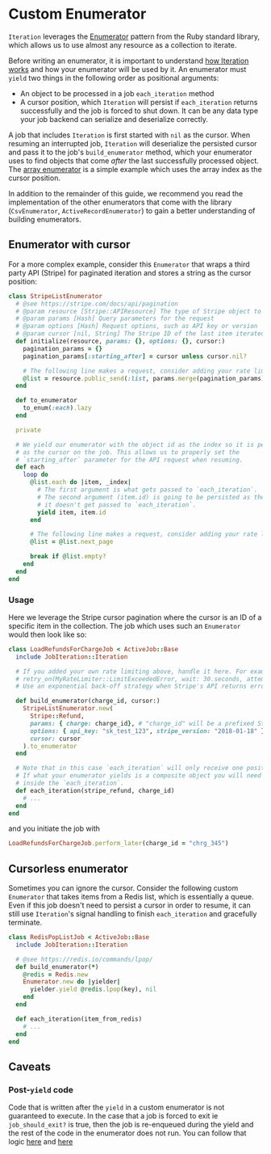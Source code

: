 # Custom Enumerator

`Iteration` leverages the [Enumerator](https://ruby-doc.org/3.2.1/Enumerator.html) pattern from the Ruby standard library,
which allows us to use almost any resource as a collection to iterate.

Before writing an enumerator, it is important to understand [how Iteration works](iteration-how-it-works.md) and how
your enumerator will be used by it. An enumerator must `yield` two things in the following order as positional
arguments:
- An object to be processed in a job `each_iteration` method
- A cursor position, which `Iteration` will persist if `each_iteration` returns successfully and the job is forced to shut
  down. It can be any data type your job backend can serialize and deserialize correctly.

A job that includes `Iteration` is first started with `nil` as the cursor. When resuming an interrupted job, `Iteration`
will deserialize the persisted cursor and pass it to the job's `build_enumerator` method, which your enumerator uses to
find objects that come _after_ the last successfully processed object. The [array enumerator](https://github.com/Shopify/job-iteration/blob/v1.3.6/lib/job-iteration/enumerator_builder.rb#L50-L67)
is a simple example which uses the array index as the cursor position.

In addition to the remainder of this guide, we recommend you read the implementation of the other enumerators that come with the library (`CsvEnumerator`, `ActiveRecordEnumerator`) to gain a better understanding of building enumerators.

## Enumerator with cursor

For a more complex example, consider this `Enumerator` that wraps a third party API (Stripe) for paginated iteration and
stores a string as the cursor position:

```ruby
class StripeListEnumerator
  # @see https://stripe.com/docs/api/pagination
  # @param resource [Stripe::APIResource] The type of Stripe object to request
  # @param params [Hash] Query parameters for the request
  # @param options [Hash] Request options, such as API key or version
  # @param cursor [nil, String] The Stripe ID of the last item iterated over
  def initialize(resource, params: {}, options: {}, cursor:)
    pagination_params = {}
    pagination_params[:starting_after] = cursor unless cursor.nil?

    # The following line makes a request, consider adding your rate limiter here.
    @list = resource.public_send(:list, params.merge(pagination_params), options)
  end

  def to_enumerator
    to_enum(:each).lazy
  end

  private

  # We yield our enumerator with the object id as the index so it is persisted
  # as the cursor on the job. This allows us to properly set the
  # `starting_after` parameter for the API request when resuming.
  def each
    loop do
      @list.each do |item, _index|
        # The first argument is what gets passed to `each_iteration`.
        # The second argument (item.id) is going to be persisted as the cursor,
        # it doesn't get passed to `each_iteration`.
        yield item, item.id
      end

      # The following line makes a request, consider adding your rate limiter here.
      @list = @list.next_page

      break if @list.empty?
    end
  end
end
```

### Usage

Here we leverage the Stripe cursor pagination where the cursor is an ID of a specific item in the collection. The job
which uses such an `Enumerator` would then look like so:

```ruby
class LoadRefundsForChargeJob < ActiveJob::Base
  include JobIteration::Iteration

  # If you added your own rate limiting above, handle it here. For example:
  # retry_on(MyRateLimiter::LimitExceededError, wait: 30.seconds, attempts: :unlimited)
  # Use an exponential back-off strategy when Stripe's API returns errors.

  def build_enumerator(charge_id, cursor:)
    StripeListEnumerator.new(
      Stripe::Refund,
      params: { charge: charge_id}, # "charge_id" will be a prefixed Stripe ID such as "chrg_123"
      options: { api_key: "sk_test_123", stripe_version: "2018-01-18" },
      cursor: cursor
    ).to_enumerator
  end

  # Note that in this case `each_iteration` will only receive one positional argument per iteration.
  # If what your enumerator yields is a composite object you will need to unpack it yourself
  # inside the `each_iteration`.
  def each_iteration(stripe_refund, charge_id)
    # ...
  end
end
```

and you initiate the job with

```ruby
LoadRefundsForChargeJob.perform_later(charge_id = "chrg_345")
```

## Cursorless enumerator

Sometimes you can ignore the cursor. Consider the following custom `Enumerator` that takes items from a Redis list, which
is essentially a queue. Even if this job doesn't need to persist a cursor in order to resume, it can still use
`Iteration`'s signal handling to finish `each_iteration` and gracefully terminate.

```ruby
class RedisPopListJob < ActiveJob::Base
  include JobIteration::Iteration

  # @see https://redis.io/commands/lpop/
  def build_enumerator(*)
    @redis = Redis.new
    Enumerator.new do |yielder|
      yielder.yield @redis.lpop(key), nil
    end
  end

  def each_iteration(item_from_redis)
    # ...
  end
end
```

## Caveats

### Post-`yield` code

Code that is written after the `yield` in a custom enumerator is not guaranteed to execute. In the case that a job is
forced to exit ie `job_should_exit?` is true, then the job is re-enqueued during the yield and the rest of the code in
the enumerator does not run. You can follow that logic
[here](https://github.com/Shopify/job-iteration/blob/v1.3.6/lib/job-iteration/iteration.rb#L161-L165) and
[here](https://github.com/Shopify/job-iteration/blob/v1.3.6/lib/job-iteration/iteration.rb#L131-L143)
